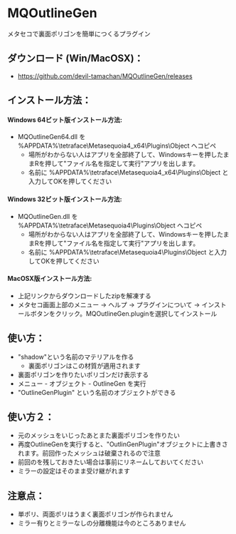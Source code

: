 # MQOutlineGen
メタセコで裏面ポリゴンを簡単につくるプラグイン


## ダウンロード (Win/MacOSX)：

 - https://github.com/devil-tamachan/MQOutlineGen/releases
 
##  インストール方法：

#### Windows 64ビット版インストール方法:

 - MQOutlineGen64.dll を %APPDATA%\tetraface\Metasequoia4_x64\Plugins\Object へコピペ
    - 場所がわからない人はアプリを全部終了して、Windowsキーを押したままRを押して"ファイル名を指定して実行"アプリを出します。
   - 名前に %APPDATA%\tetraface\Metasequoia4_x64\Plugins\Object と入力してOKを押してください

#### Windows 32ビット版インストール方法:

 - MQOutlineGen.dll を %APPDATA%\tetraface\Metasequoia4\Plugins\Object へコピペ
    - 場所がわからない人はアプリを全部終了して、Windowsキーを押したままRを押して"ファイル名を指定して実行"アプリを出します。
   - 名前に %APPDATA%\tetraface\Metasequoia4\Plugins\Object と入力してOKを押してください

#### MacOSX版インストール方法:

 - 上記リンクからダウンロードしたzipを解凍する
 - メタセコ画面上部のメニュー → ヘルプ → プラグインについて → インストールボタンをクリック。MQOutlineGen.pluginを選択してインストール
 
## 使い方：

 - "shadow"という名前のマテリアルを作る
   - 裏面ポリゴンはこの材質が適用されます
 - 裏面ポリゴンを作りたいポリゴンだけ表示する
 - メニュー - オブジェクト - OutlineGen を実行
 - "OutlineGenPlugin" という名前のオブジェクトができる
 
## 使い方２：

 - 元のメッシュをいじったあとまた裏面ポリゴンを作りたい
 - 再度OutlineGenを実行すると、"OutlinGenPlugin"オブジェクトに上書きされます。前回作ったメッシュは破棄されるので注意
 - 前回のを残しておきたい場合は事前にリネームしておいてください
 - ミラーの設定はそのまま受け継がれます

## 注意点：

 - 単ポリ、両面ポリはうまく裏面ポリゴンが作られません
 - ミラー有りとミラーなしの分離機能は今のところありません
 
